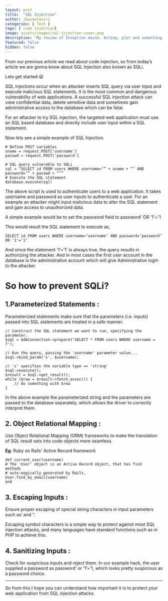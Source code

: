 ```yaml
---
layout: post
title:  "SQL Injection"
author: jhwimalasiri
categories: [ Tech ]
tags: [ code injection]
image: assets/images/sql-injection-cover.png
description: "My review of Inception movie. Acting, plot and something else in this short description."
featured: false
hidden: false
---
```


From our previous article we read about code injection, so from today’s article we are gonna know about SQL Injection also known as SQLi.

Lets get started 😃

SQL injections occur when an attacker inserts SQL query via user input and execute malicious SQL statements. It is the most common and dangerous vulnerability of web applications. A successful SQL injection attack can view confidential data, delete sensitive data and sometimes gain administrative access to the database which can be fatal.

For an attacker to try SQL injection, the targeted web application must use an SQL based database and directly include user input within a SQL statement.

Now lets see a simple example of SQL Injection.

    # Define POST variables
    uname = request.POST['username']
    passwd = request.POST['password']

    # SQL query vulnerable to SQLi
    sql = “SELECT id FROM users WHERE username=’” + uname + “’ AND password=’” + passwd + “’”
    # Execute the SQL statement
    database.execute(sql)

The above script is used to authenticate users to a web application. It takes username and password as user inputs to authenticate a user. For an example an attacker might input malicious data to alter the SQL statement and gain access to unauthorized data.

A simple example would be to set the password field to password’ OR '1'='1

This would result the SQL statement to execute as,

    SELECT id FROM users WHERE username=’username’ AND password=’password’ OR '1'='1’  

And since the statement ‘1’=’1' is always true, the query results in authorizing the attacker. And in most cases the first user account in the database is the administrative account which will give Administrative login to the attacker.

# So how to prevent SQLi?

## 1.Parameterized Statements :

Parameterized statements make sure that the parameters (i.e. inputs) passed into SQL statements are treated in a safe manner.

    // Construct the SQL statement we want to run, specifying the parameter.
    $sql = $dbConnection->prepare('SELECT * FROM users WHERE username = ?');

    // Run the query, passing the 'username' parameter value...
    $sql->bind_param('s', $username); 

    // 's' specifies the variable type => 'string'
    $sql->execute();
    $result = $sql->get_result();
    while ($row = $result->fetch_assoc()) {
        // do something with $row
    }

In the above example the parameterized string and the parameters are passed to the database separately, which allows the driver to correctly interpret them.

## 2. Object Relational Mapping :

Use Object Relational Mapping (ORM) frameworks to make the translation of SQL result sets into code objects more seamless.

**Eg**: Ruby on Rails’ Active Record framework

    def current_user(username)
    # The 'User' object is an Active Record object, that has find          methods 
    # auto-magically generated by Rails.
    User.find_by_email(username)
    end

## 3. Escaping Inputs :

Ensure proper escaping of special string characters in input parameters such as‘ and “.

Escaping symbol characters is a simple way to protect against most SQL injection attacks, and many languages have standard functions such as in PHP to achieve this.

## 4. Sanitizing Inputs :

Check for suspicious inputs and reject them. In our example hack, the user supplied a password as password’ or ‘1’=’1, which looks pretty suspicious as a password choice.

***

So from this I hope you can understand how important it is to protect your web application from SQL injection attacks.

